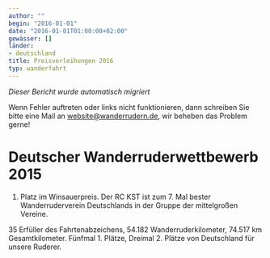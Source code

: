 ```yaml
---
author: ""
begin: "2016-01-01"
date: "2016-01-01T01:00:00+02:00"
gewässer: []
länder:
- deutschland
title: Preisverleihungen 2016
typ: wanderfahrt
---
```



*Dieser Bericht wurde automatisch migriert*

Wenn Fehler auftreten oder links nicht funktionieren, dann schreiben Sie bitte eine Mail an website@wanderrudern.de, wir beheben das Problem gerne!



# Deutscher Wanderruderwettbewerb 2015


1. Platz im Winsauerpreis. Der RC KST ist zum 7. Mal bester Wanderruderverein Deutschlands in der Gruppe der mittelgroßen Vereine.

35 Erfüller des Fahrtenabzeichens, 54.182 Wanderruderkilometer, 74.517 km Gesamtkilometer. Fünfmal 1. Plätze, Dreimal 2. Plätze von Deutschland für unsere Ruderer.